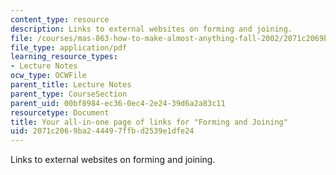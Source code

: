 ```yaml
---
content_type: resource
description: Links to external websites on forming and joining.
file: /courses/mas-863-how-to-make-almost-anything-fall-2002/2071c2069ba244497ffbd2539e1dfe24_formjoin.pdf
file_type: application/pdf
learning_resource_types:
- Lecture Notes
ocw_type: OCWFile
parent_title: Lecture Notes
parent_type: CourseSection
parent_uid: 00bf8984-ec36-0ec4-2e24-39d6a2a83c11
resourcetype: Document
title: Your all-in-one page of links for "Forming and Joining"
uid: 2071c206-9ba2-4449-7ffb-d2539e1dfe24
---
```

Links to external websites on forming and joining.

